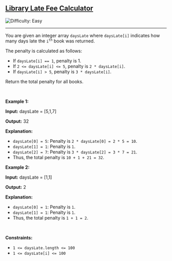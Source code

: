 <h2><a href="https://leetcode.com/problems/library-late-fee-calculator">Library Late Fee Calculator</a></h2> <img src='https://img.shields.io/badge/Difficulty-Easy-brightgreen' alt='Difficulty: Easy' /><hr><p>You are given an integer array <code>daysLate</code> where <code>daysLate[i]</code> indicates how many days late the <code>i<sup>th</sup></code> book was returned.</p>

<p>The penalty is calculated as follows:</p>

<ul>
	<li>If <code>daysLate[i] == 1</code>, penalty is 1.</li>
	<li>If <code>2 &lt;= daysLate[i] &lt;= 5</code>, penalty is <code>2 * daysLate[i]</code>.</li>
	<li>If <code>daysLate[i] &gt; 5</code>, penalty is <code>3 * daysLate[i]</code>.</li>
</ul>

<p>Return the total penalty for all books.</p>

<p>&nbsp;</p>
<p><strong class="example">Example 1:</strong></p>

<div class="example-block">
<p><strong>Input:</strong> <span class="example-io">daysLate = [5,1,7]</span></p>

<p><strong>Output:</strong> <span class="example-io">32</span></p>

<p><strong>Explanation:</strong></p>

<ul>
	<li><code>daysLate[0] = 5</code>: Penalty is <code>2 * daysLate[0] = 2 * 5 = 10</code>.</li>
	<li><code>daysLate[1] = 1</code>: Penalty is <code>1</code>.</li>
	<li><code>daysLate[2] = 7</code>: Penalty is <code>3 * daysLate[2] = 3 * 7 = 21</code>.</li>
	<li>Thus, the total penalty is <code>10 + 1 + 21 = 32</code>.</li>
</ul>
</div>

<p><strong class="example">Example 2:</strong></p>

<div class="example-block">
<p><strong>Input:</strong> <span class="example-io">daysLate = [1,1]</span></p>

<p><strong>Output:</strong> <span class="example-io">2</span></p>

<p><strong>Explanation:</strong></p>

<ul>
	<li><code>daysLate[0] = 1</code>: Penalty is <code>1</code>.</li>
	<li><code>daysLate[1] = 1</code>: Penalty is <code>1</code>.</li>
	<li>Thus, the total penalty is <code>1 + 1 = 2</code>.</li>
</ul>
</div>

<p>&nbsp;</p>
<p><strong>Constraints:</strong></p>

<ul>
	<li><code>1 &lt;= daysLate.length &lt;= 100</code></li>
	<li><code>1 &lt;= daysLate[i] &lt;= 100</code></li>
</ul>
